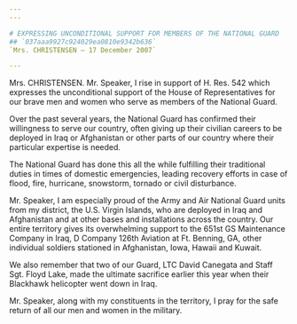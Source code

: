```yaml
---
---

# EXPRESSING UNCONDITIONAL SUPPORT FOR MEMBERS OF THE NATIONAL GUARD
## `037aaa9927c924029ea0810e9342b636`
`Mrs. CHRISTENSEN — 17 December 2007`

---
```



Mrs. CHRISTENSEN. Mr. Speaker, I rise in support of H. Res. 542 which 
expresses the unconditional support of the House of Representatives for 
our brave men and women who serve as members of the National Guard.

Over the past several years, the National Guard has confirmed their 
willingness to serve our country, often giving up their civilian 
careers to be deployed in Iraq or Afghanistan or other parts of our 
country where their particular expertise is needed.

The National Guard has done this all the while fulfilling their 
traditional duties in times of domestic emergencies, leading recovery 
efforts in case of flood, fire, hurricane, snowstorm, tornado or civil 
disturbance.

Mr. Speaker, I am especially proud of the Army and Air National Guard 
units from my district, the U.S. Virgin Islands, who are deployed in 
Iraq and Afghanistan and at other bases and installations across the 
country. Our entire territory gives its overwhelming support to the 
651st GS Maintenance Company in Iraq, D Company 126th Aviation at Ft. 
Benning, GA, other individual soldiers stationed in Afghanistan, Iowa, 
Hawaii and Kuwait.

We also remember that two of our Guard, LTC David Canegata and Staff 
Sgt. Floyd Lake, made the ultimate sacrifice earlier this year when 
their Blackhawk helicopter went down in Iraq.

Mr. Speaker, along with my constituents in the territory, I pray for 
the safe return of all our men and women in the military.